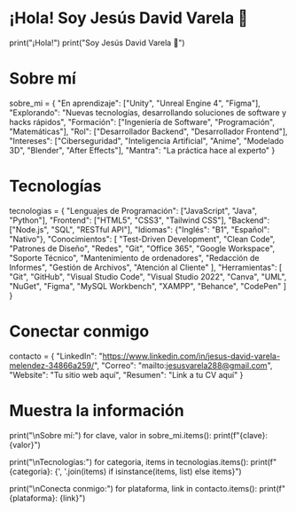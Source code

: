# ¡Hola! Soy Jesús David Varela 👾
print("¡Hola!") 
print("Soy Jesús David Varela 👾")

# Sobre mí
sobre_mi = {
    "En aprendizaje": ["Unity", "Unreal Engine 4", "Figma"],
    "Explorando": "Nuevas tecnologías, desarrollando soluciones de software y hacks rápidos",
    "Formación": ["Ingeniería de Software", "Programación", "Matemáticas"],
    "Rol": ["Desarrollador Backend", "Desarrollador Frontend"],
    "Intereses": ["Ciberseguridad", "Inteligencia Artificial", "Anime", "Modelado 3D", "Blender", "After Effects"],
    "Mantra": "La práctica hace al experto"
}

# Tecnologías
tecnologias = {
    "Lenguajes de Programación": ["JavaScript", "Java", "Python"],
    "Frontend": ["HTML5", "CSS3", "Tailwind CSS"],
    "Backend": ["Node.js", "SQL", "RESTful API"],
    "Idiomas": {"Inglés": "B1", "Español": "Nativo"},
    "Conocimientos": [
        "Test-Driven Development", "Clean Code", "Patrones de Diseño", "Redes", "Git", 
        "Office 365", "Google Workspace", "Soporte Técnico", "Mantenimiento de ordenadores",
        "Redacción de Informes", "Gestión de Archivos", "Atención al Cliente"
    ],
    "Herramientas": [
        "Git", "GitHub", "Visual Studio Code", "Visual Studio 2022", "Canva", 
        "UML", "NuGet", "Figma", "MySQL Workbench", "XAMPP", "Behance", "CodePen"
    ]
}

# Conectar conmigo
contacto = {
    "LinkedIn": "https://www.linkedin.com/in/jesus-david-varela-melendez-34866a259/",
    "Correo": "mailto:jesusvarela288@gmail.com",
    "Website": "Tu sitio web aquí",
    "Resumen": "Link a tu CV aquí"
}

# Muestra la información
print("\nSobre mí:")
for clave, valor in sobre_mi.items():
    print(f"{clave}: {valor}")

print("\nTecnologías:")
for categoria, items in tecnologias.items():
    print(f"{categoria}: {', '.join(items) if isinstance(items, list) else items}")

print("\nConecta conmigo:")
for plataforma, link in contacto.items():
    print(f"{plataforma}: {link}")
